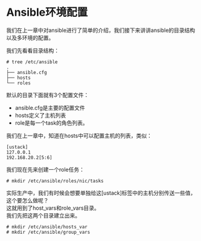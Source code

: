 # Ansible环境配置

我们在上一章中对ansible进行了简单的介绍，我们接下来讲讲ansible的目录结构以及多环境的配置。

我们先看看目录结构：

```
# tree /etc/ansible
.
├── ansible.cfg
├── hosts
└── roles
```

默认的目录下面就有3个配置文件：

* ansible.cfg是主要的配置文件
* hosts定义了主机列表
* role是每一个task的角色列表。

我们在上一章中，知道在hosts中可以配置主机的列表，类似：

```
[ustack]
127.0.0.1
192.168.20.2[5:6]
```

我们现在先来创建一个role任务：

```
# mkdir /etc/ansible/roles/nic/tasks
```

实际生产中，我们有时候会想要单独给这\[ustack\]标签中的主机分别传送一些值，这个要怎么做呢？  
这就用到了host\_vars和role\_vars目录。  
我们先把这两个目录建立出来。

```
# mkdir /etc/ansible/hosts_var
# mkdir /etc/ansible/group_vars
```



